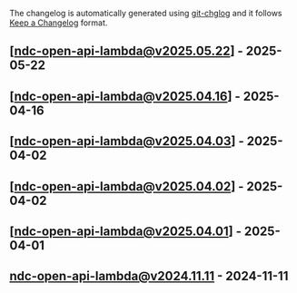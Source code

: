 The changelog is automatically generated using [git-chglog](https://github.com/git-chglog/git-chglog) and it follows [Keep a Changelog](https://keepachangelog.com) format.


<a name="ndc-open-api-lambda@v2025.05.22"></a>
## [ndc-open-api-lambda@v2025.05.22] - 2025-05-22

<a name="ndc-open-api-lambda@v2025.04.16"></a>
## [ndc-open-api-lambda@v2025.04.16] - 2025-04-16

<a name="ndc-open-api-lambda@v2025.04.03"></a>
## [ndc-open-api-lambda@v2025.04.03] - 2025-04-02

<a name="ndc-open-api-lambda@v2025.04.02"></a>
## [ndc-open-api-lambda@v2025.04.02] - 2025-04-02

<a name="ndc-open-api-lambda@v2025.04.01"></a>
## [ndc-open-api-lambda@v2025.04.01] - 2025-04-01

<a name="ndc-open-api-lambda@v2024.11.11"></a>
## ndc-open-api-lambda@v2024.11.11 - 2024-11-11
